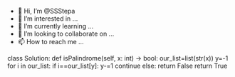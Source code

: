- 👋 Hi, I’m @SSStepa
- 👀 I’m interested in ...
- 🌱 I’m currently learning ...
- 💞️ I’m looking to collaborate on ...
- 📫 How to reach me ...

<!---
SSStepa/SSStepa is a ✨ special ✨ repository because its `README.md` (this file) appears on your GitHub profile.
You can click the Preview link to take a look at your changes.
--->
class Solution:
    def isPalindrome(self, x: int) -> bool:
        our_list=list(str(x))
        y=-1
        for i in our_list:
            if i==our_list[y]:
                y-=1
                continue
            else:
                return False
        return True
